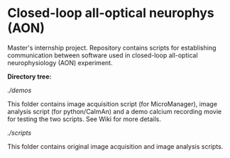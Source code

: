 # Closed-loop all-optical neurophys (AON)
Master's internship project. 
Repository contains scripts for establishing communication between software used in closed-loop all-optical neurophysiology (AON) experiment.

**Directory tree:**

 _./demos_
  
 This folder contains image acquisition script (for MicroManager), image analysis script (for python/CaImAn) and a demo calcium recording movie for testing the two scripts. See Wiki for more details.
 
 
 _./scripts_

This folder contains original image acquisition and image analysis scripts.
